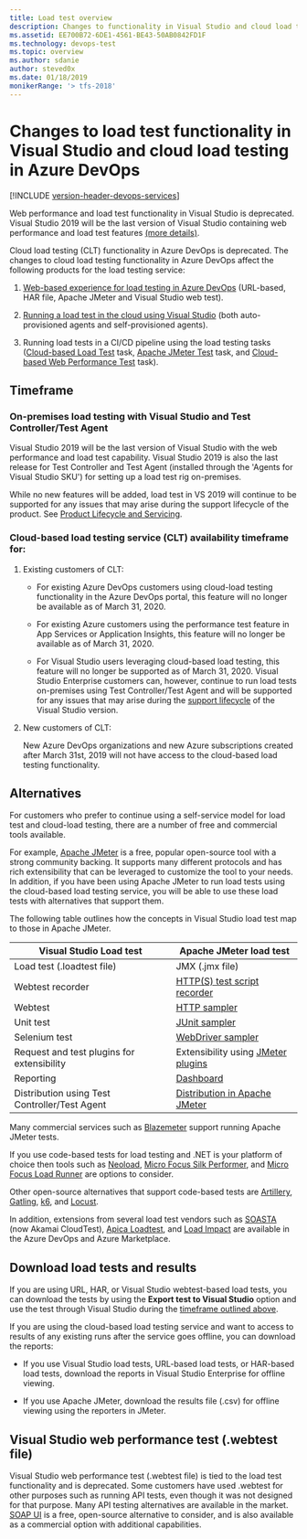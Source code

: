 ```yaml
---
title: Load test overview
description: Changes to functionality in Visual Studio and cloud load testing in Azure DevOps
ms.assetid: EE700B72-6DE1-4561-BE43-50AB0842FD1F
ms.technology: devops-test
ms.topic: overview
ms.author: sdanie
author: steved0x
ms.date: 01/18/2019
monikerRange: '> tfs-2018'
---
```


# Changes to load test functionality in Visual Studio and cloud load testing in Azure DevOps

[!INCLUDE [version-header-devops-services](../includes/version-header-devops-services.md)] 

Web performance and load test functionality in Visual Studio is deprecated.
Visual Studio 2019 will be the last version of Visual Studio containing web performance and load test features
[(more details)](https://docs.microsoft.com/visualstudio/releases/2019/release-notes-preview).

Cloud load testing (CLT) functionality in Azure DevOps is deprecated.
The changes to cloud load testing functionality in Azure DevOps affect the following products for the load testing service:

1. [Web-based experience for load testing in Azure DevOps](get-started-simple-cloud-load-test.md) (URL-based, HAR file, Apache JMeter and Visual Studio web test).

1. [Running a load test in the cloud using Visual Studio](getting-started-with-performance-testing.md) (both auto-provisioned agents and self-provisioned agents).

1. Running load tests in a CI/CD pipeline using the load testing tasks ([Cloud-based Load Test](../../pipelines/tasks/test/cloud-based-load-test.md) task,
   [Apache JMeter Test](../../pipelines/tasks/test/run-jmeter-load-test.md) task, and [Cloud-based Web Performance Test](../../pipelines/tasks/test/cloud-based-web-performance-test.md) task). 

<a name="timeframe"></a>
## Timeframe 

### On-premises load testing with Visual Studio and Test Controller/Test Agent

Visual Studio 2019 will be the last version of Visual Studio with the web performance and load test capability.
Visual Studio 2019 is also the last release for Test Controller and Test Agent (installed through the 'Agents for Visual Studio SKU')
for setting up a load test rig on-premises.

While no new features will be added, load test in VS 2019 will continue to be supported for any issues that may
arise during the support lifecycle of the product. See [Product Lifecycle and Servicing](https://docs.microsoft.com/visualstudio/productinfo/vs-servicing-vs). 
 
### Cloud-based load testing service (CLT) availability timeframe for:

1. Existing customers of CLT:

   * For existing Azure DevOps customers using cloud-load testing functionality in the Azure DevOps portal,
     this feature will no longer be available as of March 31, 2020.  

   * For existing Azure customers using the performance test feature in App Services or Application Insights,
     this feature will no longer be available as of March 31, 2020. 

   * For Visual Studio users leveraging cloud-based load testing, this feature will no longer be supported
     as of March 31, 2020. Visual Studio Enterprise customers can, however, continue to run load tests on-premises
     using Test Controller/Test Agent and will be supported for any issues that may arise during the
     [support lifecycle](https://docs.microsoft.com/visualstudio/productinfo/vs-servicing-vs) of the Visual Studio version.  
 
1. New customers of CLT:

   New Azure DevOps organizations and new Azure subscriptions created after March 31st, 2019
   will not have access to the cloud-based load testing functionality. 

## Alternatives

For customers who prefer to continue using a self-service model for load test and cloud-load testing,
there are a number of free and commercial tools available.

For example, [Apache JMeter](https://jmeter.apache.org) is a free, popular open-source tool with a strong community backing.
It supports many different protocols and has rich extensibility that can be leveraged to customize the tool to your needs.
In addition, if you have been using Apache JMeter to run load tests using the cloud-based load testing service,
you will be able to use these load tests with alternatives that support them.

The following table outlines how the concepts in Visual Studio load test map to those in Apache JMeter.

| Visual Studio Load test | Apache JMeter load test |
| --- | --- |
|Load test (.loadtest file) | JMX (.jmx file) |
|Webtest recorder | [HTTP(S) test script recorder](https://jmeter.apache.org/usermanual/component_reference.html) |
|Webtest | [HTTP sampler](https://jmeter.apache.org/usermanual/component_reference.html#HTTP_Request) |
|Unit test | [JUnit sampler](https://jmeter.apache.org/usermanual/junitsampler_tutorial.html) |
|Selenium test | [WebDriver sampler](https://jmeter-plugins.org/wiki/WebDriverTutorial/) |
|Request and test plugins for extensibility | Extensibility using [JMeter plugins](https://jmeter-plugins.org/) |
|Reporting | [Dashboard](https://jmeter.apache.org/usermanual/generating-dashboard.html) |
|Distribution using Test Controller/Test Agent | [Distribution in Apache JMeter](https://jmeter.apache.org/usermanual/jmeter_distributed_testing_step_by_step.html) |

Many commercial services such as [Blazemeter](https://www.blazemeter.com/) support running Apache JMeter tests.
 
If you use code-based tests for load testing and .NET is your platform of choice then tools such as
[Neoload](https://www.neotys.com/neoload/overview), [Micro Focus Silk Performer](https://www.microfocus.com/products/silk-portfolio/silk-performer/),
and [Micro Focus Load Runner](https://www.microfocus.com/products/loadrunner-load-testing/overview) are options to consider.

Other open-source alternatives that support code-based tests are [Artillery](https://artillery.io/), [Gatling](https://gatling.io/), [k6](https://k6.io/), and [Locust](https://locust.io/).

In addition, extensions from several load test vendors such as [SOASTA](https://marketplace.visualstudio.com/items?itemName=SOASTA.SOASTA-Extension)
(now Akamai CloudTest), [Apica Loadtest](https://marketplace.visualstudio.com/items?itemName=apicasystem.apica-loadtest), and
[Load Impact](https://marketplace.visualstudio.com/items?itemName=julienstroheker.loadimpact) are available in the Azure DevOps and Azure Marketplace.


## Download load tests and results

If you are using URL, HAR, or Visual Studio webtest-based load tests, you can download the tests
by using the **Export test to Visual Studio** option and use the test through Visual Studio during the
[timeframe outlined above](#timeframe).

If you are using the cloud-based load testing service and want to access to results of any
existing runs after the service goes offline, you can download the reports:

* If you use Visual Studio load tests, URL-based load tests, or HAR-based load tests, download the reports in Visual Studio Enterprise for offline viewing. 

* If you use Apache JMeter, download the results file (.csv) for offline viewing using the reporters in JMeter.

## Visual Studio web performance test (.webtest file) 

Visual Studio web performance test (.webtest file) is tied to the load test
functionality and is deprecated. Some customers have used .webtest for other purposes
such as running API tests, even though it was not designed for that purpose.
Many API testing alternatives are available in the market. [SOAP UI](https://www.soapui.org/) is a free,
open-source alternative to consider, and is also available as a commercial option with additional capabilities.


